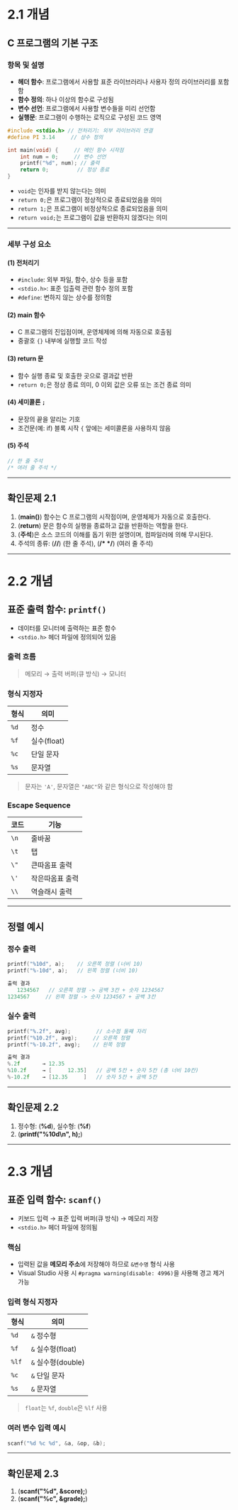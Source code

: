 # 2.1 개념

## C 프로그램의 기본 구조

### 항목 및 설명

* **헤더 함수**: 프로그램에서 사용할 표준 라이브러리나 사용자 정의 라이브러리를 포함함
* **함수 정의**: 하나 이상의 함수로 구성됨
* **변수 선언**: 프로그램에서 사용할 변수들을 미리 선언함
* **실행문**: 프로그램이 수행하는 로직으로 구성된 코드 영역

```c
#include <stdio.h> // 전처리기: 외부 라이브러리 연결
#define PI 3.14     // 상수 정의

int main(void) {     // 메인 함수 시작점
    int num = 0;     // 변수 선언
    printf("%d", num); // 출력
    return 0;         // 정상 종료
}
```

* `void`는 인자를 받지 않는다는 의미
* `return 0;`은 프로그램이 정상적으로 종료되었음을 의미
* `return 1;`은 프로그램이 비정상적으로 종료되었음을 의미
* `return void;`는 프로그램이 값을 반환하지 않겠다는 의미
---

### 세부 구성 요소

#### (1) 전처리기

* `#include`: 외부 파일, 함수, 상수 등을 포함
* `<stdio.h>`: 표준 입출력 관련 함수 정의 포함
* `#define`: 변하지 않는 상수를 정의함

#### (2) main 함수

* C 프로그램의 진입점이며, 운영체제에 의해 자동으로 호출됨
* 중괄호 `{}` 내부에 실행할 코드 작성

#### (3) return 문

* 함수 실행 종료 및 호출한 곳으로 결과값 반환
* `return 0;`은 정상 종료 의미, 0 이외 값은 오류 또는 조건 종료 의미

#### (4) 세미콜론 `;`

* 문장의 끝을 알리는 기호
* 조건문(예: if) 블록 시작 `{` 앞에는 세미콜론을 사용하지 않음

#### (5) 주석

```c
// 한 줄 주석
/* 여러 줄 주석 */
```

---

## 확인문제 2.1

1. (**main()**) 함수는 C 프로그램의 시작점이며, 운영체제가 자동으로 호출한다.
2. (**return**) 문은 함수의 실행을 종료하고 값을 반환하는 역할을 한다.
3. (**주석**)은 소스 코드의 이해를 돕기 위한 설명이며, 컴파일러에 의해 무시된다.
4. 주석의 종류: (**//**) (한 줄 주석), (**/* */**) (여러 줄 주석)

---

# 2.2 개념

## 표준 출력 함수: `printf()`

* 데이터를 모니터에 출력하는 표준 함수
* `<stdio.h>` 헤더 파일에 정의되어 있음

### 출력 흐름

> 메모리 → 출력 버퍼(큐 방식) → 모니터

### 형식 지정자

| 형식   | 의미        |
| ---- | --------- |
| `%d` | 정수        |
| `%f` | 실수(float) |
| `%c` | 단일 문자     |
| `%s` | 문자열       |

> 문자는 `'A'`, 문자열은 `"ABC"`와 같은 형식으로 작성해야 함

### Escape Sequence

| 코드   | 기능       |
| ---- | -------- |
| `\n` | 줄바꿈      |
| `\t` | 탭        |
| `\"` | 큰따옴표 출력  |
| `\'` | 작은따옴표 출력 |
| `\\` | 역슬래시 출력  |

---

## 정렬 예시

### 정수 출력

```c
printf("%10d", a);    // 오른쪽 정렬 (너비 10)
printf("%-10d", a);   // 왼쪽 정렬 (너비 10)

출력 결과
   1234567   // 오른쪽 정렬 -> 공백 3칸 + 숫자 1234567
1234567     // 왼쪽 정렬 -> 숫자 1234567 + 공백 3칸
```

   

### 실수 출력

```c
printf("%.2f", avg);        // 소수점 둘째 자리
printf("%10.2f", avg);     // 오른쪽 정렬
printf("%-10.2f", avg);    // 왼쪽 정렬

출력 결과
%.2f       → 12.35
%10.2f     → [     12.35]   // 공백 5칸 + 숫자 5칸 (총 너비 10칸)
%-10.2f    → [12.35     ]   // 숫자 5칸 + 공백 5칸
```

---

## 확인문제 2.2

1. 정수형: (**%d**), 실수형: (**%f**)
2. (**printf("%10d\n", h);**)

---

# 2.3 개념

## 표준 입력 함수: `scanf()`

* 키보드 입력 → 표준 입력 버퍼(큐 방식) → 메모리 저장
* `<stdio.h>` 헤더 파일에 정의됨

### 핵심

* 입력된 값을 **메모리 주소**에 저장해야 하므로 `&변수명` 형식 사용
* Visual Studio 사용 시 `#pragma warning(disable: 4996)`을 사용해 경고 제거 가능

### 입력 형식 지정자

| 형식    | 의미              |
| ----- | --------------- |
| `%d`  | `&` 정수형         |
| `%f`  | `&` 실수형(float)  |
| `%lf` | `&` 실수형(double) |
| `%c`  | `&` 단일 문자       |
| `%s`  | `&` 문자열         |

> `float`는 `%f`, `double`은 `%lf` 사용

### 여러 변수 입력 예시

```c
scanf("%d %c %d", &a, &op, &b);
```

---

## 확인문제 2.3

1. (**scanf("%d", &score);**)
2. (**scanf("%c", &grade);**)
